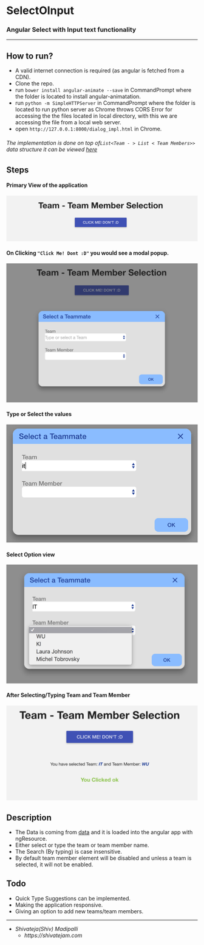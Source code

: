 # SelectOInput
### Angular Select with Input text functionality

----------

## How to run?
* A valid internet connection is required (as angular is fetched from a CDN).
* Clone the repo.
* run `bower install angular-animate --save` in CommandPrompt where the folder is located to install angular-animatation.
* run `python -m SimpleHTTPServer` in CommandPrompt where the folder is located to run python server as Chrome throws CORS Error for accessing the the files located in local directory, with this we are accessing the file from a local web server.
* open ````http://127.0.0.1:8000/dialog_impl.html```` in Chrome.

###### The implementation is done  on top of`List<Team - > List < Team Members>>` data structure it can be viewed [here](https://github.com/shivateja-madipalli/SelectOInput/blob/master/data/teamMembers.json)

## Steps

#### Primary View of the application

![Parent View](/data/imgs/one.png?raw=true "")

#### On Clicking ``"Click Me! Dont :D"`` you would see a modal popup.

![Typing](/data/imgs/one-2.png?raw=true "")

#### Type or Select the values

![Typing](/data/imgs/typing.png?raw=true "")

#### Select Option view

![Typing](/data/imgs/options.png?raw=true "")

#### After Selecting/Typing Team and Team Member

![Typing](/data/imgs/last.png?raw=true "")

## Description
* The Data is coming from [data](https://github.com/shivateja-madipalli/SelectOInput/blob/master/data/teamMembers.json) and it is loaded into the angular app with ngResource.
* Either select or type the team or team member name.
* The Search (By typing) is case insensitive.
* By default team member element will be disabled and unless a team is selected, it will not be enabled.

## Todo
* Quick Type Suggestions can be implemented.
* Making the application responsive.
* Giving an option to add new teams/team members.

-------------

* _Shivateja(Shiv) Madipalli_
  * _https://shivatejam.com_
